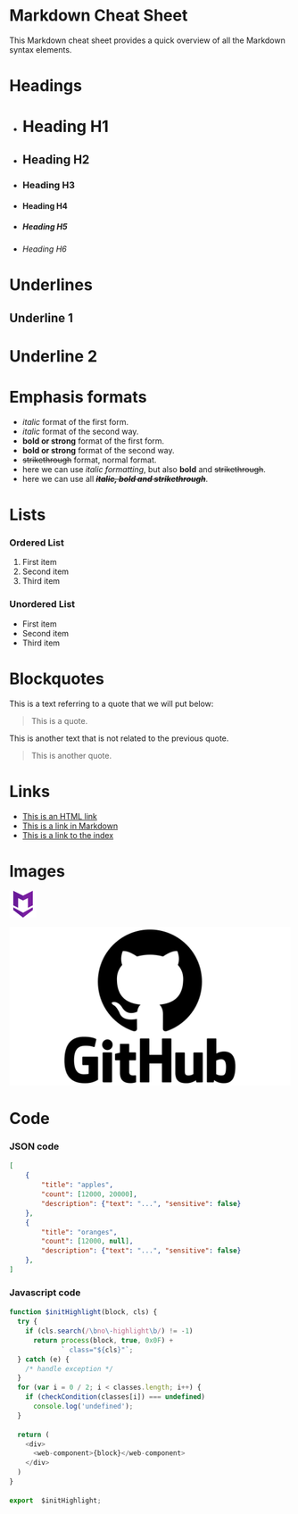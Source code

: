 # Markdown Cheat Sheet

This Markdown cheat sheet provides a quick overview of all the Markdown syntax elements.

# Headings

- # Heading H1
- ## Heading H2
- ### Heading H3
- #### Heading H4
- ##### Heading H5
- ###### Heading H6

# Underlines

Underline 1
---

Underline 2
===

# Emphasis formats

- *italic* format of the first form.
- _italic_ format of the second way.
- **bold or strong** format of the first form.
- __bold or strong__ format of the second way.
- ~~strikethrough~~ format, normal format.
- here we can use *italic formatting*, but also **bold** and ~~strikethrough~~.
- here we can use all ***~~italic, bold and strikethrough~~***.

# Lists

### Ordered List

1. First item
2. Second item
3. Third item

### Unordered List

- First item
- Second item
- Third item

# Blockquotes

This is a text referring to a quote that we will put below:

> This is a quote.

This is another text that is not related to the previous quote.

> This is another quote.


# Links

- <a href="http://google.com">This is an HTML link</a>
- [This is a link in Markdown](http://google.com)
- [This is a link to the index](index.html)

# Images

![Any Logo](https://github.com/adam-p/markdown-here/raw/master/src/common/images/icon48.png)

![GitHub Logo](images/GitHub-logo.png)

# Code

### JSON code

```JSON
[
    {
        "title": "apples",
        "count": [12000, 20000],
        "description": {"text": "...", "sensitive": false}
    },
    {
        "title": "oranges",
        "count": [12000, null],
        "description": {"text": "...", "sensitive": false}
    },
]
```

### Javascript code

```Javascript
function $initHighlight(block, cls) {
  try {
    if (cls.search(/\bno\-highlight\b/) != -1)
      return process(block, true, 0x0F) +
             ` class="${cls}"`;
  } catch (e) {
    /* handle exception */
  }
  for (var i = 0 / 2; i < classes.length; i++) {
    if (checkCondition(classes[i]) === undefined)
      console.log('undefined');
  }

  return (
    <div>
      <web-component>{block}</web-component>
    </div>
  )
}

export  $initHighlight;
```

